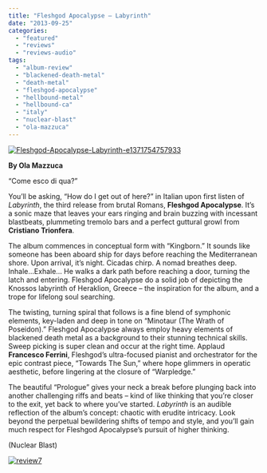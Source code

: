 ```yaml
---
title: "Fleshgod Apocalypse – Labyrinth"
date: "2013-09-25"
categories: 
  - "featured"
  - "reviews"
  - "reviews-audio"
tags: 
  - "album-review"
  - "blackened-death-metal"
  - "death-metal"
  - "fleshgod-apocalypse"
  - "hellbound-metal"
  - "hellbound-ca"
  - "italy"
  - "nuclear-blast"
  - "ola-mazzuca"
---
```


[![Fleshgod-Apocalypse-Labyrinth-e1371754757933](http://www.hellbound.ca/wp-content/uploads/2013/09/Fleshgod-Apocalypse-Labyrinth-e1371754757933.jpg)](http://www.hellbound.ca/wp-content/uploads/2013/09/Fleshgod-Apocalypse-Labyrinth-e1371754757933.jpg)

**By Ola Mazzuca**

“Come esco di qua?”

You’ll be asking, “How do I get out of here?” in Italian upon first listen of _Labyrinth_, the third release from brutal Romans, **Fleshgod Apocalypse**. It’s a sonic maze that leaves your ears ringing and brain buzzing with incessant blastbeats, plummeting tremolo bars and a perfect guttural growl from **Cristiano Trionfera**.

The album commences in conceptual form with “Kingborn.” It sounds like someone has been aboard ship for days before reaching the Mediterranean shore. Upon arrival, it’s night. Cicadas chirp. A nomad breathes deep. Inhale…Exhale… He walks a dark path before reaching a door, turning the latch and entering. Fleshgod Apocalypse do a solid job of depicting the Knossos labyrinth of Heraklion, Greece – the inspiration for the album, and a trope for lifelong soul searching.

The twisting, turning spiral that follows is a fine blend of symphonic elements, key-laden and deep in tone on “Minotaur (The Wrath of Poseidon).” Fleshgod Apocalypse always employ heavy elements of blackened death metal as a background to their stunning technical skills. Sweep picking is super clean and occur at the right time. Applaud **Francesco Ferrini**, Fleshgod’s ultra-focused pianist and orchestrator for the epic contrast piece, “Towards The Sun,” where hope glimmers in operatic aesthetic, before lingering at the closure of “Warpledge.”

The beautiful “Prologue” gives your neck a break before plunging back into another challenging riffs and beats – kind of like thinking that you’re closer to the exit, yet back to where you’ve started. _Labyrinth_ is an audible reflection of the album’s concept: chaotic with erudite intricacy. Look beyond the perpetual bewildering shifts of tempo and style, and you’ll gain much respect for Fleshgod Apocalypse’s pursuit of higher thinking.

(Nuclear Blast)

[![review7](http://www.hellbound.ca/wp-content/uploads/2009/07/review72.png)](http://www.hellbound.ca/wp-content/uploads/2009/07/review72.png)
